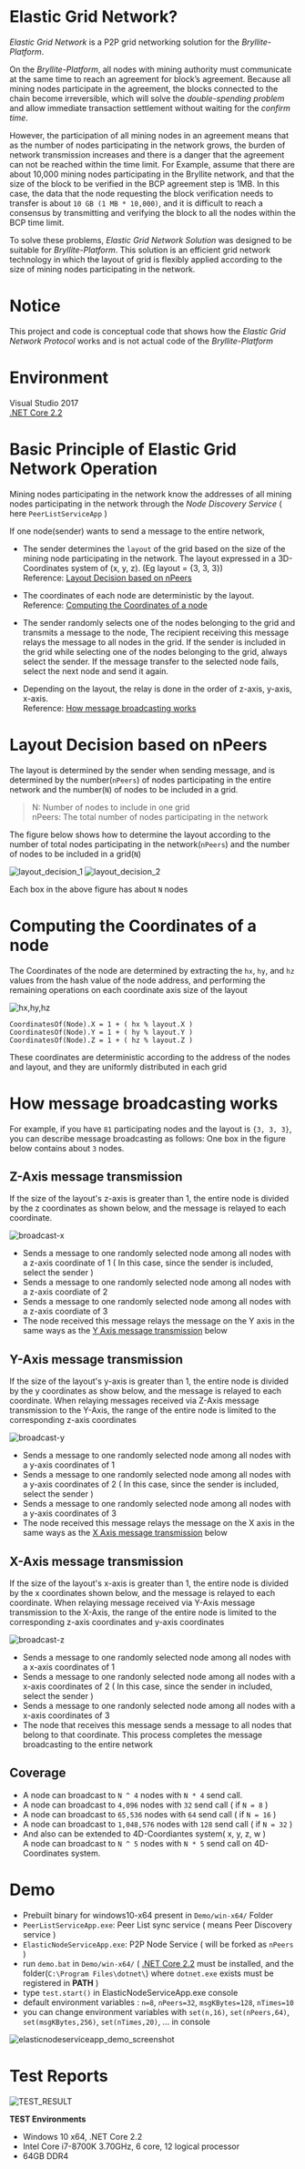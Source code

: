 # Elastic Grid Network?
*Elastic Grid Network* is a P2P grid networking solution for the *Bryllite-Platform*.  

On the *Bryllite-Platform*, all nodes with mining authority must communicate at the same time to reach an agreement for block’s agreement. Because all mining nodes participate in the agreement, the blocks connected to the chain become irreversible, which will solve the *double-spending problem* and allow immediate transaction settlement without waiting for the *confirm time*.  

However, the participation of all mining nodes in an agreement means that as the number of nodes participating in the network grows, the burden of network transmission increases and there is a danger that the agreement can not be reached within the time limit. For Example, assume that there are about 10,000 mining nodes participating in the Bryllite network, and that the size of the block to be verified in the BCP agreement step is 1MB. In this case, the data that the node requesting the block verification needs to transfer is about `10 GB (1 MB * 10,000)`, and it is difficult to reach a consensus by transmitting and verifying the block to all the nodes within the BCP time limit.  

To solve these problems, *Elastic Grid Network Solution* was designed to be suitable for *Bryllite-Platform*. This solution is an efficient grid network technology in which the layout of grid is flexibly applied according to the size of mining nodes participating in the network.

# Notice
This project and code is conceptual code that shows how the *Elastic Grid Network Protocol* works and is not actual code of the *Bryllite-Platform*

# Environment
Visual Studio 2017  
[.NET Core 2.2](https://dotnet.microsoft.com/download/dotnet-core/2.2)

# Basic Principle of Elastic Grid Network Operation
Mining nodes participating in the network know the addresses of all mining nodes participating in the network through the *Node Discovery Service* ( here `PeerListServiceApp` )

If one node(sender) wants to send a message to the entire network,

* The sender determines the `layout` of the grid based on the size of the mining node participating in the network. The layout expressed in a 3D-Coordinates system of (x, y, z). (Eg layout = {3, 3, 3})  
Reference: [Layout Decision based on nPeers](#layout-decision-based-on-npeers)

* The coordinates of each node are deterministic by the layout.  
Reference: [Computing the Coordinates of a node](#computing-the-coordinates-of-a-node)

* The sender randomly selects one of the nodes belonging to the grid and transmits a message to the node, The recipient receiving this message relays the message to all nodes in the grid.
If the sender is included in the grid while selecting one of the nodes belonging to the grid, always select the sender. If the message transfer to the selected node fails, select the next node and send it again.

* Depending on the layout, the relay is done in the order of z-axis, y-axis, x-axis.  
Reference: [How message broadcasting works](#how-message-broadcasting-works)

# Layout Decision based on nPeers
The layout is determined by the sender when sending message, and is determined by the number(`nPeers`) of nodes participating in the entire network and the number(`N`) of nodes to be included in a grid.

> N: Number of nodes to include in one grid  
> nPeers: The total number of nodes participating in the network

The figure below shows how to determine the layout according to the number of total nodes participating in the network(`nPeers`) and the number of nodes to be included in a grid(`N`)

![layout_decision_1](https://user-images.githubusercontent.com/38033465/53714769-f64e8880-3e92-11e9-85b8-eed71251081f.jpg)
![layout_decision_2](https://user-images.githubusercontent.com/38033465/53714772-f8184c00-3e92-11e9-9cea-21d680406164.jpg)

Each box in the above figure has about `N` nodes

# Computing the Coordinates of a node
The Coordinates of the node are determined by extracting the `hx`, `hy`, and `hz` values from the hash value of the node address, and performing the remaining operations on each coordinate axis size of the layout

![hx,hy,hz](https://user-images.githubusercontent.com/38033465/53714789-11b99380-3e93-11e9-9a5f-aeb94da44145.jpg)

~~~
CoordinatesOf(Node).X = 1 + ( hx % layout.X )
CoordinatesOf(Node).Y = 1 + ( hy % layout.Y )
CoordinatesOf(Node).Z = 1 + ( hz % layout.Z )
~~~

These coordinates are deterministic according to the address of the nodes and layout, and they are uniformly distributed in each grid

# How message broadcasting works
For example, if you have `81` participating nodes and the layout is `{3, 3, 3}`, you can describe message broadcasting as follows: One box in the figure below contains about `3` nodes.

## Z-Axis message transmission
If the size of the layout's z-axis is greater than 1, the entire node is divided by the z coordinates as shown below, and the message is relayed to each coordinate.

![broadcast-x](https://user-images.githubusercontent.com/38033465/53714872-64934b00-3e93-11e9-8891-324a07810bec.jpg)

* Sends a message to one randomly selected node among all nodes with a z-axis coordinate of 1 ( In this case, since the sender is included, select the sender )
* Sends a message to one randomly selected node among all nodes with a z-axis coordiate of 2
* Sends a message to one randomly selected node among all nodes with a z-axis coordiate of 3
* The node received this message relays the message on the Y axis in the same ways as the [Y Axis message transmission](#y-axis-message-transmission) below

## Y-Axis message transmission
If the size of the layout's y-axis is greater than 1, the entire node is divided by the y coordinates as show below, and the message is relayed to each coordinate. When relaying messages received via Z-Axis message transmission to the Y-Axis, the range of the entire node is limited to the corresponding z-axis coordinates

![broadcast-y](https://user-images.githubusercontent.com/38033465/53714875-665d0e80-3e93-11e9-8dda-a0cdd647b942.jpg)

* Sends a message to one randomly selected node among all nodes with a y-axis coordinates of 1
* Sends a message to one randomly selected node among all nodes with a y-axis coordinates of 2 ( In this case, since the sender is included, select the sender )
* Sends a message to one randomly selected node among all nodes with a y-axis coordinates of 3
* The node received this message relays the message on the X axis in the same ways as the [X Axis message transmission](#x-axis-message-transmission) below

## X-Axis message transmission
If the size of the layout's x-axis is greater than 1, the entire node is divided by the x coordinates shown below, and the message is relayed to each coordinate. When relaying message received via Y-Axis message transmission to the X-Axis, the range of the entire node is limited to the corresponding z-axis coordinates and y-axis coordinates

![broadcast-z](https://user-images.githubusercontent.com/38033465/53714883-6826d200-3e93-11e9-8ecb-8507a9a81af4.jpg)

* Sends a message to one randomly selected node among all nodes with a x-axis coordinates of 1
* Sends a message to one randonly selected node among all nodes with a x-axis coordinates of 2 ( In this case, since the sender in included, select the sender )
* Sends a message to one randonly selected node among all nodes with a x-axis coordinates of 3
* The node that receives this message sends a message to all nodes that belong to that coordinate. This process completes the message broadcasting to the entire network

## Coverage
* A node can broadcast to `N ^ 4` nodes with `N * 4` send call.  
* A node can broadcast to `4,096` nodes with `32` send call ( if `N = 8` )  
* A node can broadcast to `65,536` nodes with `64` send call ( if `N = 16` )  
* A node can broadcast to `1,048,576` nodes with `128` send call ( if `N = 32` )  
* And also can be extended to 4D-Coordiantes system( x, y, z, w )  
A node can broadcast to `N ^ 5` nodes with `N * 5` send call on 4D-Coordinates system.  

# Demo
* Prebuilt binary for windows10-x64 present in `Demo/win-x64/` Folder
* `PeerListServiceApp.exe`: Peer List sync service ( means Peer Discovery service )
* `ElasticNodeServiceApp.exe`: P2P Node Service ( will be forked as `nPeers` )
* run `demo.bat` in `Demo/win-x64/` 
( [.NET Core 2.2](https://dotnet.microsoft.com/download/dotnet-core/2.2) must be installed, and the folder(`C:\Program Files\dotnet\`) where `dotnet.exe` exists must be registered in **PATH** )
* type `test.start()` in ElasticNodeServiceApp.exe console
* default environment variables : `n=8`, `nPeers=32`, `msgKBytes=128`, `nTimes=10`
* you can change environment variables with `set(n,16)`, `set(nPeers,64)`, `set(msgKBytes,256)`, `set(nTimes,20)`, ... in console

![elasticnodeserviceapp_demo_screenshot](https://user-images.githubusercontent.com/39185929/57013410-60db3500-6c46-11e9-9ccb-986419a5c1b1.png)

# Test Reports

![TEST_RESULT](https://user-images.githubusercontent.com/39185929/57013490-b7e10a00-6c46-11e9-9092-40b5842125c4.png)

**TEST Environments**

* Windows 10 x64, .NET Core 2.2
* Intel Core i7-8700K 3.70GHz, 6 core, 12 logical processor
* 64GB DDR4

